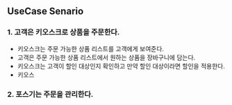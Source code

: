 ## UseCase Senario
### 1. 고객은 키오스크로 상품을 주문한다.
- 키오스크는 주문 가능한 상품 리스트를 고객에게 보여준다.
- 고객은 주문 가능한 상품 리스트에서 원하는 상품을 장바구니에 담는다.
- 키오스크는 고객이 할인 대상인지 확인하고 만약 할인 대상이라면 할인을 적용한다.
- 키오스



### 2. 포스기는 주문을 관리한다.